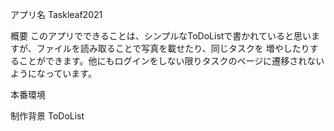 アプリ名
Taskleaf2021

概要
このアプリでできることは、シンプルなToDoListで書かれていると思いますが、ファイルを読み取ることで写真を載せたり、同じタスクを
増やしたりすることができます。他にもログインをしない限りタスクのページに遷移されないようになっています。

本番環境

制作背景
ToDoList

